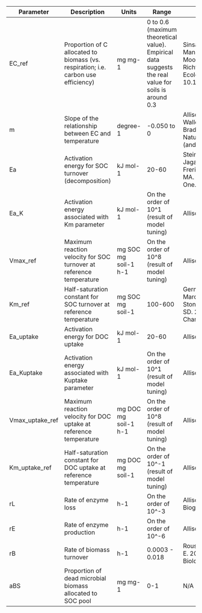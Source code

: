 |Parameter | Description | Units | Range | Reference|
| -------- | ----- | ------------------------- | --------| ------------------------|
|EC_ref | Proportion of C allocated to biomass (vs. respiration; i.e. carbon use efficiency)| mg mg-1| 0 to 0.6 (maximum theoretical value). Empirical data suggests the real value for soils is around 0.3 | Sinsabaugh, Manzoni, Moorhead, and Richter. 2013. Ecology Letters doi 10.1111/ele12113|
|m | Slope of the relationship between EC and temperature | degree-1 | -0.050 to 0  | Allison, Wallenstein, and Bradford. 2010. Nature Geoscience (and refs therein)|
|Ea | Activation energy for SOC turnover (decomposition) | kJ mol-1 | 20-60  | Steinweg JM, Jagadamma S, Frerichs J, Mayes MA. 2013. PLoS One.|
|Ea_K | Activation energy associated with Km parameter | kJ mol-1 | On the order of 10^1 (result of model tuning) | Allison et al. 2010|
|Vmax_ref | Maximum reaction velocity for SOC turnover at reference temperature | mg SOC mg soil-1 h-1 | On the order of 10^8 (result of model tuning) | Allison et al. 2010|
|Km_ref | Half-saturation constant for SOC turnover at reference temperature | mg SOC mg soil-1 | 100-600  | German DP, Marcelo KRB, Stone MM, Allison SD. 2012. Global Change Biology.|
|Ea_uptake | Activation energy for DOC uptake | kJ mol-1 | 20-60  | Allison et al. 2010|
|Ea_Kuptake | Activation energy associated with Kuptake parameter | kJ mol-1 | On the order of 10^1 (result of model tuning) | Allison et al. 2010|
|Vmax_uptake_ref | Maximum reaction velocity for DOC uptake at reference temperature | mg DOC mg soil-1 h-1 | On the order of 10^8 (result of model tuning) | Allison et al. 2010|
|Km_uptake_ref | Half-saturation constant for DOC uptake at reference temperature | mg DOC mg soil-1 | On the order of 10^-1 (result of model tuning) | Allison et al. 2010|
|rL | Rate of enzyme loss | h-1 | On the order of 10^-3 | Allison SD. 2006. Biogeochemistry.|
|rE | Rate of enzyme production | h-1 | On the order of 10^-6 | Allison et al. 2010|
|rB | Rate of biomass turnover | h-1 | 0.0003 - 0.018 | Rousk J and Baath E. 2007. Soil Biology| and Biochemistry.|
|aBS | Proportion of dead microbial biomass allocated to SOC pool | mg mg-1 | 0-1 | N/A |
